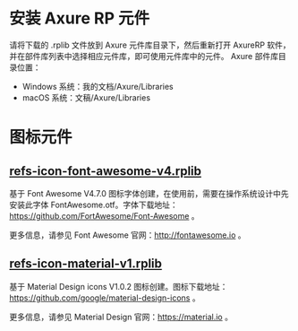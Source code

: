 # 安装 Axure RP 元件
请将下载的 .rplib 文件放到 Axure 元件库目录下，然后重新打开 AxureRP 软件，并在部件库列表中选择相应元件库，即可使用元件库中的元件。
Axure 部件库目录位置：
- Windows 系统：我的文档/Axure/Libraries
- macOS 系统：文稿/Axure/Libraries


# 图标元件
## [refs-icon-font-awesome-v4.rplib](https://github.com/refscn/rplibs/raw/master/refs-icon-font-awesome-v4.rplib "下载 Font Awesome 字体图标元件库")
基于 Font Awesome V4.7.0 图标字体创建，在使用前，需要在操作系统设计中先安装此字体 FontAwesome.otf。字体下载地址：https://github.com/FortAwesome/Font-Awesome 。

更多信息，请参见 Font Awesome 官网：http://fontawesome.io 。


## [refs-icon-material-v1.rplib](https://github.com/refscn/rplibs/raw/master/refs-icon-material-v1.rplib "下载 Material Design 图标元件库")
基于 Material Design icons V1.0.2 图标创建。图标下载地址：https://github.com/google/material-design-icons 。

更多信息，请参见 Material Design 官网：https://material.io 。
